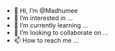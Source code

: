 - 👋 Hi, I’m @Madhumee
- 👀 I’m interested in ...
- 🌱 I’m currently learning ...
- 💞️ I’m looking to collaborate on ...
- 📫 How to reach me ...

<!---
Madhumee/Madhumee is a ✨ special ✨ repository because its `README.md` (this file) appears on your GitHub profile.
You can click the Preview link to take a look at your changes.
--->
